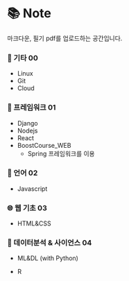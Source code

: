 # :books: Note

마크다운, 필기 pdf를 업로드하는 공간입니다.

### :pencil: 기타 00

- Linux
- Git
- Cloud

### :wrench: 프레임워크 01

- Django
- Nodejs
- React
- BoostCourse_WEB
    - Spring 프레임워크를 이용

### :lips: 언어 02

- Javascript

### :globe_with_meridians: 웹 기초 03

- HTML&CSS

### :robot: 데이터분석 & 사이언스 04

- ML&DL (with Python)

- R


